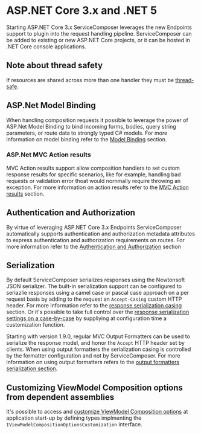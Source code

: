 # ASP.NET Core 3.x and .NET 5

Starting ASP.NET Core 3.x ServiceComposer leverages the new Endpoints support to plugin into the request handling pipeline.
ServiceComposer can be added to existing or new ASP.NET Core projects, or it can be hosted in .NET Core console applications.

## Note about thread safety

If resources are shared across more than one handler they must be [thread-safe](thread-safety.md).

## ASP.Net Model Binding

When handling composition requests it possible to leverage the power of ASP.Net Model Binding to bind incoming forms, bodies, query string parameters, or route data to strongly typed C# models. For more information on model binding refer to the [Model Binding](model-binding.md) section.

### ASP.Net MVC Action results

MVC Action results support allow composition handlers to set custom response results for specific scenarios, like for example, handling bad requests or validation error thoat would nornmally require throwing an exception. For more information on action results refer to the [MVC Action results](action-results.md) section.

## Authentication and Authorization

By virtue of leveraging ASP.NET Core 3.x Endpoints ServiceComposer automatically supports authentication and authorization metadata attributes to express authentication and authorization requirements on routes. For more information refer to the [Authentication and Authorization](authentication-authorization.md) section

## Serialization

By default ServiceComposer serializes responses using the Newtonsoft JSON serializer. The built-in serialization support can be configured to seriazlie responses using a camel case or pascal case approach on a per request basis by adding to the request an `Accept-Casing` custom HTTP header. For more information refer to the [response serialization casing](response-serialization-casing.md) section. Or it's possible to take full control over the [response serialization settings on a case-by-case](custom-json-response-serialization-settings.md) by suppliying at configuration time a customization function.

Starting with version 1.9.0, regular MVC Output Formatters can be used to serialize the response model, and honor the `Accept` HTTP header set by clients. When using output formatters the serialization casing is controlled by the formatter configuration and not by ServiceComposer. For more information on using output formatters refers to the [output formatters serialization section](output-formatters-serialization.md).

## Customizing ViewModel Composition options from dependent assemblies

It's possible to access and [customize ViewModel Composition options](options-customizations.md) at application start-up by defining types implmenting the `IViewModelCompositionOptionsCustomization` interface.
